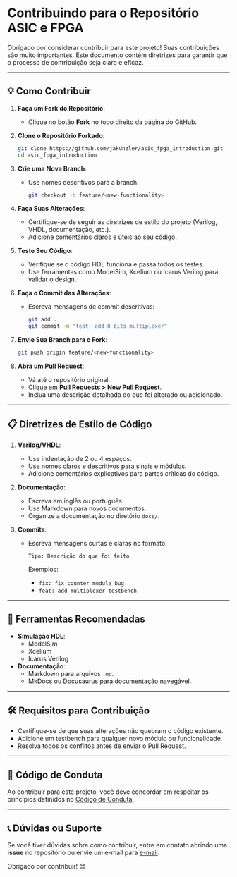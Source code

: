 # Contribuindo para o Repositório ASIC e FPGA

Obrigado por considerar contribuir para este projeto! Suas contribuições são muito importantes. Este documento contém diretrizes para garantir que o processo de contribuição seja claro e eficaz.

---

## 💡 Como Contribuir

1. **Faça um Fork do Repositório**:
   - Clique no botão **Fork** no topo direito da página do GitHub.

2. **Clone o Repositório Forkado**:

   ```bash
   git clone https://github.com/jakunzler/asic_fpga_introduction.git
   cd asic_fpga_introduction
   ```

3. **Crie uma Nova Branch**:
   - Use nomes descritivos para a branch:

     ```bash
     git checkout -b feature/<new-functionality>
     ```

4. **Faça Suas Alterações**:
   - Certifique-se de seguir as diretrizes de estilo do projeto (Verilog, VHDL, documentação, etc.).
   - Adicione comentários claros e úteis ao seu código.

5. **Teste Seu Código**:
   - Verifique se o código HDL funciona e passa todos os testes.
   - Use ferramentas como ModelSim, Xcelium ou Icarus Verilog para validar o design.

6. **Faça o Commit das Alterações**:
   - Escreva mensagens de commit descritivas:

     ```bash
     git add .
     git commit -m "feat: add 8 bits multiplexer"
     ```

7. **Envie Sua Branch para o Fork**:

   ```bash
   git push origin feature/<new-functionality>
   ```

8. **Abra um Pull Request**:
   - Vá até o repositório original.
   - Clique em **Pull Requests > New Pull Request**.
   - Inclua uma descrição detalhada do que foi alterado ou adicionado.

---

## 📋 Diretrizes de Estilo de Código

1. **Verilog/VHDL**:
   - Use indentação de 2 ou 4 espaços.
   - Use nomes claros e descritivos para sinais e módulos.
   - Adicione comentários explicativos para partes críticas do código.

2. **Documentação**:
   - Escreva em inglês ou português.
   - Use Markdown para novos documentos.
   - Organize a documentação no diretório `docs/`.

3. **Commits**:
   - Escreva mensagens curtas e claras no formato:

     ```plaintext
     Tipo: Descrição do que foi feito
     ```

     Exemplos:
     - `fix: fix counter module bug`
     - `feat: add multiplexer testbench`

---

## 🚀 Ferramentas Recomendadas

- **Simulação HDL**:
  - ModelSim
  - Xcelium
  - Icarus Verilog
- **Documentação**:
  - Markdown para arquivos `.md`.
  - MkDocs ou Docusaurus para documentação navegável.

---

## 🛠️ Requisitos para Contribuição

- Certifique-se de que suas alterações não quebram o código existente.
- Adicione um testbench para qualquer novo módulo ou funcionalidade.
- Resolva todos os conflitos antes de enviar o Pull Request.

---

## 🤝 Código de Conduta

Ao contribuir para este projeto, você deve concordar em respeitar os princípios definidos no [Código de Conduta](CODE_OF_CONDUCT.md).

---

## 📞 Dúvidas ou Suporte

Se você tiver dúvidas sobre como contribuir, entre em contato abrindo uma **issue** no repositório ou envie um e-mail para [e-mail](k_jonasaugusto@ufg.br).

Obrigado por contribuir! 😊
